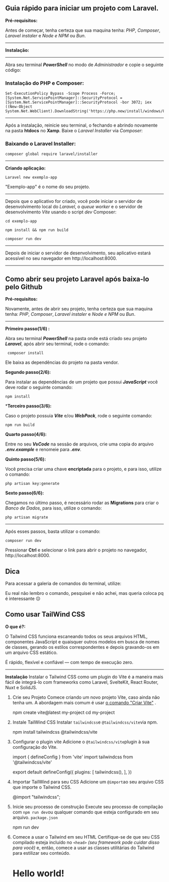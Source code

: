 
## **Guia rápido para iniciar um projeto com Laravel.**

  

**Pré-requisitos:**

Antes de começar, tenha certeza que sua maquina tenha: *PHP*, *Composer*, *Laravel instaler* e *Node e NPM* ou *Bun*.

****

  

**Instalação:**

** **

Abra seu terminal ***PowerShell*** no modo de *Administrador* e copie o seguinte código:

### Instalação do PHP e Composer:

  

    Set-ExecutionPolicy Bypass -Scope Process -Force; [System.Net.ServicePointManager]::SecurityProtocol = [System.Net.ServicePointManager]::SecurityProtocol -bor 3072; iex ((New-Object System.Net.WebClient).DownloadString('https://php.new/install/windows/8.4'))

  

***

Após a instalação, reinicie seu terminal, o fechando e abrindo novamente na pasta **htdocs** no **Xamp**. Baixe o *Laravel Installer* via *Composer*:

  

### Baixando o Laravel Installer:

  

    composer global require laravel/installer

***

**Criando aplicação:**

  

    Laravel new exemplo-app

  

"Exemplo-app" é o nome do seu projeto.

  

***

Depois que o aplicativo for criado, você pode iniciar o servidor de desenvolvimento local do *Laravel*, o *queue worker* e o servidor de desenvolvimento *Vite* usando o script *dev* Composer:

  

    cd exemplo-app
    
    npm install && npm run build
    
    composer run dev

***

Depois de iniciar o servidor de desenvolvimento, seu aplicativo estará acessível no seu navegador em http://localhost:8000.
***

## Como abrir seu projeto Laravel após baixa-lo pelo Github

**Pré-requisitos:**

Novamente, antes de abrir seu projeto, tenha certeza que sua maquina tenha: *PHP*, *Composer*, *Laravel instaler* e *Node e NPM* ou *Bun*.
***
**Primeiro passo(1/6) :**

Abra seu terminal ***PowerShell*** na pasta onde está criado seu projeto ***Laravel***, após abrir seu terminal, rode o comando:
   

     composer install

Ele baixa as dependências do projeto na pasta vendor.

**Segundo passo(2/6):**

Para instalar as dependências de um projeto que possui ***JavaScript*** você deve rodar o seguinte comando:

    npm install
    
***Terceiro passo(3/6):**

Caso o projeto possuia ***Vite*** e/ou ***WebPack***, rode o seguinte comando:

    npm run build
**Quarto passo(4/6):**

Entre no seu ***VsCode*** na sessão de arquivos, crie uma copia do arquivo ***.env.example*** e renomeie para ***.env***.

**Quinto passo(5/6):**

Você precisa criar uma chave **encriptada** para o projeto, e para isso, utilize o comando:

    php artisan key:generate

**Sexto passo(6/6):**

Chegamos no último passo, é necessário rodar as **Migrations** para criar o *Banco de Dados*, para isso, utilize o comando:

    php artisan migrate

***
Após esses passos, basta utilizar o comando: 

    composer run dev
Pressionar **Ctrl** e selecionar o link para abrir o projeto no navegador, http://localhost:8000.

## **Dica**

Para acessar a galeria de comandos do terminal, utilize:

Eu real não lembro o comando, pesquisei e não achei, mas queria coloca pq é interessante 😔



## Como usar TailWind CSS


**O que é?:**

O Tailwind CSS funciona escaneando todos os seus arquivos HTML, componentes JavaScript e quaisquer outros modelos em busca de nomes de classes, gerando os estilos correspondentes e depois gravando-os em um arquivo CSS estático.

É rápido, flexível e confiável — com tempo de execução zero.
***
**Instalação**
Instalar o Tailwind CSS como um plugin do Vite é a maneira mais fácil de integrá-lo com frameworks como Laravel, SvelteKit, React Router, Nuxt e SolidJS.

1. Crie seu Projeto
Comece criando um novo projeto Vite, caso ainda não tenha um. A abordagem mais comum é usar [o comando "Criar Vite"](https://vite.dev/guide/#scaffolding-your-first-vite-project) .

    npm create vite@latest my-project
    cd my-project

2. Instale TailWind CSS
Instalar `tailwindcss`e `@tailwindcss/vite`via npm.

  

      npm install tailwindcss @tailwindcss/vite

3. Configurar o plugin vite
Adicione o `@tailwindcss/vite`plugin à sua configuração do Vite.

    import { defineConfig } from 'vite'
    import tailwindcss from '@tailwindcss/vite'
    
    export default defineConfig({
      plugins: [
        tailwindcss(),
      ],
    })

4. Importar TailWind para seu CSS
Adicione um `@import`ao seu arquivo CSS que importe o Tailwind CSS.

    @import "tailwindcss";

5. Inicie seu processo de construção
Execute seu processo de compilação com `npm run dev`ou qualquer comando que esteja configurado em seu arquivo.  `package.json`

    npm run dev

6. Comece a usar o Tailwind em seu HTML
Certifique-se de que seu CSS compilado esteja incluído no `<head>`  _(seu framework pode cuidar disso para você)_ e, então, comece a usar as classes utilitárias do Tailwind para estilizar seu conteúdo.

    <!doctype html>
    <html>
    <head>
      <meta charset="UTF-8">
      <meta name="viewport" content="width=device-width, initial-scale=1.0">
      <link href="/src/style.css" rel="stylesheet">
    </head>
    <body>
      <h1 class="text-3xl font-bold underline">
        Hello world!
      </h1>
    </body>
    </html>


